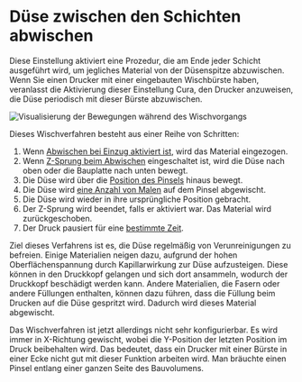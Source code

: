 Düse zwischen den Schichten abwischen
====
Diese Einstellung aktiviert eine Prozedur, die am Ende jeder Schicht ausgeführt wird, um jegliches Material von der Düsenspitze abzuwischen. Wenn Sie einen Drucker mit einer eingebauten Wischbürste haben, veranlasst die Aktivierung dieser Einstellung Cura, den Drucker anzuweisen, die Düse periodisch mit dieser Bürste abzuwischen.

![Visualisierung der Bewegungen während des Wischvorgangs](../../../articles/images/clean_between_layers.svg)

Dieses Wischverfahren besteht aus einer Reihe von Schritten:
1. Wenn [Abwischen bei Einzug aktiviert ist](wipe_retraction_enable.md), wird das Material eingezogen.
2. Wenn [Z-Sprung beim Abwischen](wipe_hop_enable.md) eingeschaltet ist, wird die Düse nach oben oder die Bauplatte nach unten bewegt.
3. Die Düse wird über die [Position des Pinsels](wipe_brush_pos_x.md) hinaus bewegt.
4. Die Düse wird [eine Anzahl von Malen](wipe_repeat_count.md) auf dem Pinsel abgewischt.
5. Die Düse wird wieder in ihre ursprüngliche Position gebracht.
6. Der Z-Sprung wird beendet, falls er aktiviert war. Das Material wird zurückgeschoben.
7. Der Druck pausiert für eine [bestimmte Zeit](wipe_pause.md).

Ziel dieses Verfahrens ist es, die Düse regelmäßig von Verunreinigungen zu befreien. Einige Materialien neigen dazu, aufgrund der hohen Oberflächenspannung durch Kapillarwirkung zur Düse aufzusteigen. Diese können in den Druckkopf gelangen und sich dort ansammeln, wodurch der Druckkopf beschädigt werden kann. Andere Materialien, die Fasern oder andere Füllungen enthalten, können dazu führen, dass die Füllung beim Drucken auf die Düse gespritzt wird. Dadurch wird dieses Material abgewischt.

Das Wischverfahren ist jetzt allerdings nicht sehr konfigurierbar. Es wird immer in X-Richtung gewischt, wobei die Y-Position der letzten Position im Druck beibehalten wird. Das bedeutet, dass ein Drucker mit einer Bürste in einer Ecke nicht gut mit dieser Funktion arbeiten wird. Man bräuchte einen Pinsel entlang einer ganzen Seite des Bauvolumens.